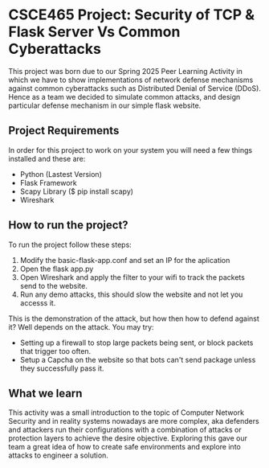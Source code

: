 # CSCE465 Project: Security of TCP & Flask Server Vs Common Cyberattacks

This project was born due to our Spring 2025 Peer Learning Activity in which we have to show implementations of network defense mechanisms against common cyberattacks such as Distributed Denial of Service (DDoS). Hence as a team we decided to simulate common attacks, and design particular defense mechanism in our simple flask website.

## Project Requirements

In order for this project to work on your system you will need a few things installed and these are:

- Python (Lastest Version)
- Flask Framework 
- Scapy Library ($ pip install scapy)
- Wireshark

## How to run the project?

To run the project follow these steps:

1. Modify the basic-flask-app.conf and set an IP for the aplication
2. Open the flask app.py
3. Open Wireshark and apply the filter to your wifi to track the packets send to the website.
4. Run any demo attacks, this should slow the website and not let you accesss it.

This is the demonstration of the attack, but how then how to defend against it? Well depends on the attack. You may try:

- Setting up a firewall to stop large packets being sent, or block packets that trigger too often.
- Setup a Capcha on the website so that bots can't send package unless they successfully pass it.

## What we learn

This activity was a small introduction to the topic of Computer Network Security and in reality systems nowadays are more complex, aka defenders and attackers run their configurations with a combination of attacks or protection layers to achieve the desire objective. Exploring this gave our team a great idea of how to create safe environments and explore into attacks to engineer a solution.
